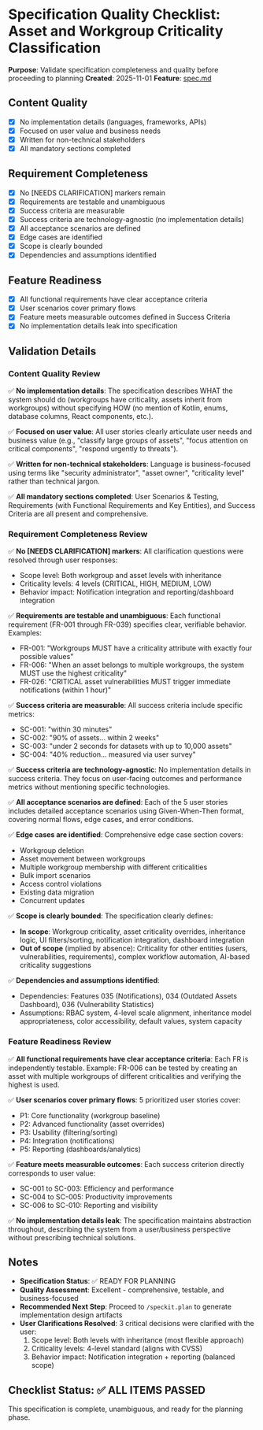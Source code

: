 # Specification Quality Checklist: Asset and Workgroup Criticality Classification

**Purpose**: Validate specification completeness and quality before proceeding to planning
**Created**: 2025-11-01
**Feature**: [spec.md](../spec.md)

## Content Quality

- [x] No implementation details (languages, frameworks, APIs)
- [x] Focused on user value and business needs
- [x] Written for non-technical stakeholders
- [x] All mandatory sections completed

## Requirement Completeness

- [x] No [NEEDS CLARIFICATION] markers remain
- [x] Requirements are testable and unambiguous
- [x] Success criteria are measurable
- [x] Success criteria are technology-agnostic (no implementation details)
- [x] All acceptance scenarios are defined
- [x] Edge cases are identified
- [x] Scope is clearly bounded
- [x] Dependencies and assumptions identified

## Feature Readiness

- [x] All functional requirements have clear acceptance criteria
- [x] User scenarios cover primary flows
- [x] Feature meets measurable outcomes defined in Success Criteria
- [x] No implementation details leak into specification

## Validation Details

### Content Quality Review

✅ **No implementation details**: The specification describes WHAT the system should do (workgroups have criticality, assets inherit from workgroups) without specifying HOW (no mention of Kotlin, enums, database columns, React components, etc.).

✅ **Focused on user value**: All user stories clearly articulate user needs and business value (e.g., "classify large groups of assets", "focus attention on critical components", "respond urgently to threats").

✅ **Written for non-technical stakeholders**: Language is business-focused using terms like "security administrator", "asset owner", "criticality level" rather than technical jargon.

✅ **All mandatory sections completed**: User Scenarios & Testing, Requirements (with Functional Requirements and Key Entities), and Success Criteria are all present and comprehensive.

### Requirement Completeness Review

✅ **No [NEEDS CLARIFICATION] markers**: All clarification questions were resolved through user responses:
- Scope level: Both workgroup and asset levels with inheritance
- Criticality levels: 4 levels (CRITICAL, HIGH, MEDIUM, LOW)
- Behavior impact: Notification integration and reporting/dashboard integration

✅ **Requirements are testable and unambiguous**: Each functional requirement (FR-001 through FR-039) specifies clear, verifiable behavior. Examples:
- FR-001: "Workgroups MUST have a criticality attribute with exactly four possible values"
- FR-006: "When an asset belongs to multiple workgroups, the system MUST use the highest criticality"
- FR-026: "CRITICAL asset vulnerabilities MUST trigger immediate notifications (within 1 hour)"

✅ **Success criteria are measurable**: All success criteria include specific metrics:
- SC-001: "within 30 minutes"
- SC-002: "90% of assets... within 2 weeks"
- SC-003: "under 2 seconds for datasets with up to 10,000 assets"
- SC-004: "40% reduction... measured via user survey"

✅ **Success criteria are technology-agnostic**: No implementation details in success criteria. They focus on user-facing outcomes and performance metrics without mentioning specific technologies.

✅ **All acceptance scenarios are defined**: Each of the 5 user stories includes detailed acceptance scenarios using Given-When-Then format, covering normal flows, edge cases, and error conditions.

✅ **Edge cases are identified**: Comprehensive edge case section covers:
- Workgroup deletion
- Asset movement between workgroups
- Multiple workgroup membership with different criticalities
- Bulk import scenarios
- Access control violations
- Existing data migration
- Concurrent updates

✅ **Scope is clearly bounded**: The specification clearly defines:
- **In scope**: Workgroup criticality, asset criticality overrides, inheritance logic, UI filters/sorting, notification integration, dashboard integration
- **Out of scope** (implied by absence): Criticality for other entities (users, vulnerabilities, requirements), complex workflow automation, AI-based criticality suggestions

✅ **Dependencies and assumptions identified**:
- Dependencies: Features 035 (Notifications), 034 (Outdated Assets Dashboard), 036 (Vulnerability Statistics)
- Assumptions: RBAC system, 4-level scale alignment, inheritance model appropriateness, color accessibility, default values, system capacity

### Feature Readiness Review

✅ **All functional requirements have clear acceptance criteria**: Each FR is independently testable. Example: FR-006 can be tested by creating an asset with multiple workgroups of different criticalities and verifying the highest is used.

✅ **User scenarios cover primary flows**: 5 prioritized user stories cover:
- P1: Core functionality (workgroup baseline)
- P2: Advanced functionality (asset overrides)
- P3: Usability (filtering/sorting)
- P4: Integration (notifications)
- P5: Reporting (dashboards/analytics)

✅ **Feature meets measurable outcomes**: Each success criterion directly corresponds to user value:
- SC-001 to SC-003: Efficiency and performance
- SC-004 to SC-005: Productivity improvements
- SC-006 to SC-010: Reporting and visibility

✅ **No implementation details leak**: The specification maintains abstraction throughout, describing the system from a user/business perspective without prescribing technical solutions.

## Notes

- **Specification Status**: ✅ READY FOR PLANNING
- **Quality Assessment**: Excellent - comprehensive, testable, and business-focused
- **Recommended Next Step**: Proceed to `/speckit.plan` to generate implementation design artifacts
- **User Clarifications Resolved**: 3 critical decisions were clarified with the user:
  1. Scope level: Both levels with inheritance (most flexible approach)
  2. Criticality levels: 4-level standard (aligns with CVSS)
  3. Behavior impact: Notification integration + reporting (balanced scope)

## Checklist Status: ✅ ALL ITEMS PASSED

This specification is complete, unambiguous, and ready for the planning phase.
